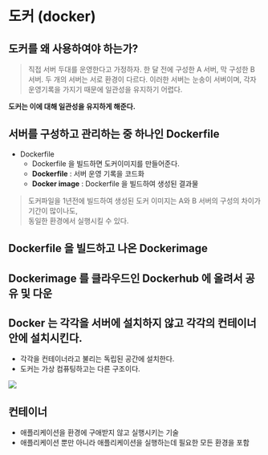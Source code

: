# 도커 (docker)

## 도커를 왜 사용하여야 하는가?
> 직접 서버 두대를 운영한다고 가정하자. 한 달 전에 구성한 A 서버, 막 구성한 B 서버. 두 개의 서버는 서로 환경이 다르다. 이러한 서버는 눈송이 서버이며, 각자 운영기록을 가지기 때문에 일관성을 유지하기 어렵다.   

__도커는 이에 대해 일관성을 유지하게 해준다.__

## 서버를 구성하고 관리하는 중 하나인 Dockerfile
* Dockerfile
  * Dockerfile 을 빌드하면 도커이미지를 만들어준다.
  * __Dockerfile__ : 서버 운영 기록을 코드화
  * __Docker image__ : Dockerfile 을 빌드하여 생성된 결과물
> 도커파일을 1년전에 빌드하여 생성된 도커 이미지는 A와 B 서버의 구성의 차이가 기간이 많이나도,   
> 동일한 환경에서 실행시킬 수 있다.

## Dockerfile 을 빌드하고 나온 Dockerimage

## Dockerimage 를 클라우드인 Dockerhub 에 올려서 공유 및 다운

## Docker 는 각각을 서버에 설치하지 않고 각각의 컨테이너 안에 설치시킨다.
* 각각을 컨테이너라고 불리는 독립된 공간에 설치한다.
* 도커는 가상 컴퓨팅하고는 다른 구조이다.

![](https://vmarena.com/wp-content/uploads/2018/08/DOCK02.png)

## 컨테이너
* 애플리케이션을 환경에 구애받지 않고 실행시키는 기술
* 애플리케이션 뿐만 아니라 애플리케이션을 실행하는데 필요한 모든 환경을 포함
